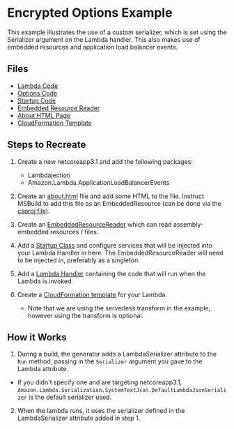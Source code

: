 # Encrypted Options Example

This example illustrates the use of a custom serializer, which is set using the Serializer argument on the Lambda handler.  This also makes use of embedded resources and application load balancer events.

## Files

- [Lambda Code](Handler.cs)
- [Options Code](Options.cs)
- [Startup Code](Startup.cs)
- [Embedded Resource Reader](EmbeddedResourceReader.cs)
- [About HTML Page](Resources/about.html)
- [CloudFormation Template](cloudformation.template.yml)

## Steps to Recreate

1. Create a new netcoreapp3.1 and add the following packages:

   - Lambdajection
   - Amazon.Lambda.ApplicationLoadBalancerEvents

2. Create an [about.html](./Resources/about.html) file and add some HTML to the file.  Instruct MSBuild to add this file as an EmbeddedResource (can be done via the [csproj file](./CustomSerializer.csproj)).


3. Create an [EmbeddedResourceReader](./EmbeddedResourceReader.cs) which can read assembly-embedded resources / files. 


4. Add a [Startup Class](Startup.cs) and configure services that will be injected into your Lambda Handler in here.  The EmbeddedResourceReader will need to be injected in, preferably as a singleton.

5. Add a [Lambda Handler](Handler.cs) containing the code that will run when the Lambda is invoked.

6. Create a [CloudFormation template](cloudformation.template.yml) for your Lambda.
   - Note that we are using the serverless transform in the example, however using the transform is optional.

## How it Works

1. During a build, the generator adds a LambdaSerializer attribute to the `Run` method, passing in the `Serializer` argument you gave to the Lambda attribute.  
  - If you didn't specify one and are targeting netcoreapp3.1, `Amazon.Lambda.Serialization.SystemTextJson.DefaultLambdaJsonSerializer` is the default serializer used. 
2. When the lambda runs, it uses the serializer defined in the LambdaSerializer attribute added in step 1. 